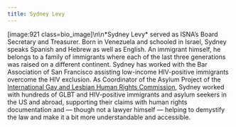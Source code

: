 ```yaml
---
title: Sydney Levy
---
```


[image:921 class=bio_image]\n\n\*Sydney Levy\* served as <span class="caps">ISNA</span>’s Board Secretary and Treasurer. Born in Venezuela and schooled in Israel, Sydney speaks Spanish and Hebrew as well as English. An immigrant himself, he belongs to a family of immigrants where each of the last three generations was raised on a different continent. Sydney has worked with the Bar Association of San Francisco assisting low-income <span class="caps">HIV</span>-positive immigrants overcome the <span class="caps">HIV</span> exclusion. As Coordinator of the Asylum Project of the [International Gay and Lesbian Human Rights Commission][1], Sydney worked with hundreds of <span class="caps">GLBT</span> and <span class="caps">HIV</span>-positive immigrants and asylum seekers in the US and abroad, supporting their claims with human rights documentation and — though not a lawyer himself — helping to demystify the law and make it a bit more understandable and accessible.

 [1]: http://www.iglhrc.org/site/iglhrc/ "IGLHRC"